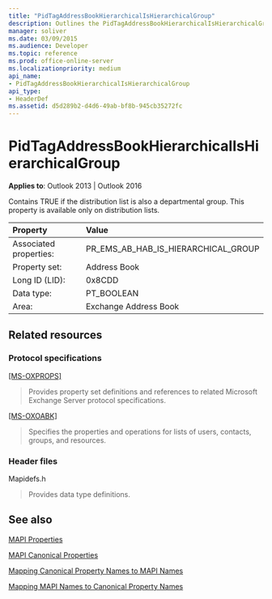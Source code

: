 ```yaml
---
title: "PidTagAddressBookHierarchicalIsHierarchicalGroup"
description: Outlines the PidTagAddressBookHierarchicalIsHierarchicalGroup canonical property, which contains TRUE if the distribution list is also a departmental group.
manager: soliver
ms.date: 03/09/2015
ms.audience: Developer
ms.topic: reference
ms.prod: office-online-server
ms.localizationpriority: medium
api_name:
- PidTagAddressBookHierarchicalIsHierarchicalGroup
api_type:
- HeaderDef
ms.assetid: d5d289b2-d4d6-49ab-bf8b-945cb35272fc
---
```


# PidTagAddressBookHierarchicalIsHierarchicalGroup

  
  
**Applies to**: Outlook 2013 | Outlook 2016 
  
Contains TRUE if the distribution list is also a departmental group. This property is available only on distribution lists.
  
|Property|Value|
|:-----|:-----|
|Associated properties:  <br/> |PR_EMS_AB_HAB_IS_HIERARCHICAL_GROUP  <br/> |
|Property set:  <br/> |Address Book  <br/> |
|Long ID (LID):  <br/> |0x8CDD  <br/> |
|Data type:  <br/> |PT_BOOLEAN  <br/> |
|Area:  <br/> |Exchange Address Book  <br/> |
   
## Related resources

### Protocol specifications

[[MS-OXPROPS]](https://msdn.microsoft.com/library/f6ab1613-aefe-447d-a49c-18217230b148%28Office.15%29.aspx)
  
> Provides property set definitions and references to related Microsoft Exchange Server protocol specifications.
    
[[MS-OXOABK]](https://msdn.microsoft.com/library/cc433489%28v=exchg.80%29)
  
> Specifies the properties and operations for lists of users, contacts, groups, and resources.
    
### Header files

Mapidefs.h
  
> Provides data type definitions.
    
## See also



[MAPI Properties](mapi-properties.md)
  
[MAPI Canonical Properties](mapi-canonical-properties.md)
  
[Mapping Canonical Property Names to MAPI Names](mapping-canonical-property-names-to-mapi-names.md)
  
[Mapping MAPI Names to Canonical Property Names](mapping-mapi-names-to-canonical-property-names.md)

